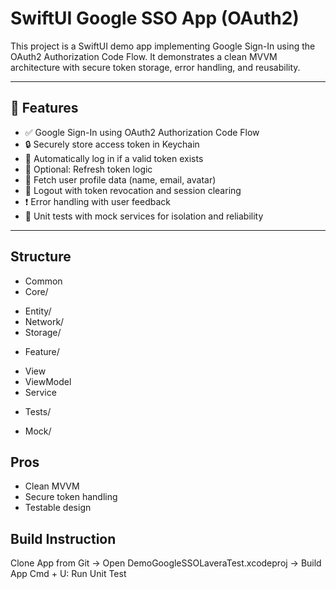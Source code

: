 
# SwiftUI Google SSO App (OAuth2)

This project is a SwiftUI demo app implementing Google Sign-In using the OAuth2 Authorization Code Flow. It demonstrates a clean MVVM architecture with secure token storage, error handling, and reusability.

---

## 🚀 Features

- ✅ Google Sign-In using OAuth2 Authorization Code Flow  
- 🔒 Securely store access token in Keychain  
- 🔁 Automatically log in if a valid token exists  
- 🔄 Optional: Refresh token logic
- 👤 Fetch user profile data (name, email, avatar)  
- 🚪 Logout with token revocation and session clearing  
- ❗ Error handling with user feedback  
- 🧪 Unit tests with mock services for isolation and reliability  

---


## Structure
- Common
- Core/
 + Entity/
 + Network/
 + Storage/
- Feature/
 + View
 + ViewModel
 + Service
- Tests/
 + Mock/


## Pros
- Clean MVVM
- Secure token handling
- Testable design


## Build Instruction

Clone App from Git -> Open DemoGoogleSSOLaveraTest.xcodeproj -> Build App 
Cmd + U: Run Unit Test
